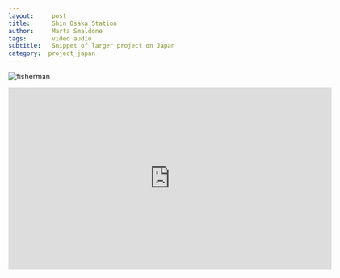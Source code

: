```yaml
---
layout:     post
title:      Shin Osaka Station
author:     Marta Smaldone
tags: 		video audio
subtitle:  	Snippet of larger project on Japan
category:  project_japan
---
```

<!-- Start Writing Below in Markdown -->




![fisherman ]({{site.baseurl}}/img/fisherman.jpg)




<iframe src="https://player.vimeo.com/video/214461939" width="640" height="360" frameborder="0" webkitallowfullscreen mozallowfullscreen allowfullscreen></iframe>